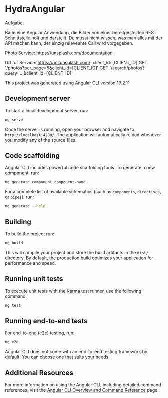 # HydraAngular



Aufgabe:

Baue eine Angular Anwendung, die Bilder von einer bereitgestellten REST Schnittstelle holt und darstellt.
Du musst nicht wissen, was man alles mit der API machen kann, der einzig releveante Call wird vorgegeben.

Photo Service: https://unsplash.com/documentation

Url für Service:'https://api.unsplash.com/'
client_id: [CLIENT_ID]
GET '/photos?per_page=5&client_id=[CLIENT_ID]'
GET '/search/photos?query=...&client_id=[CLIENT_ID]'






This project was generated using [Angular CLI](https://github.com/angular/angular-cli) version 19.2.11.

## Development server

To start a local development server, run:

```bash
ng serve
```

Once the server is running, open your browser and navigate to `http://localhost:4200/`. The application will automatically reload whenever you modify any of the source files.

## Code scaffolding

Angular CLI includes powerful code scaffolding tools. To generate a new component, run:

```bash
ng generate component component-name
```

For a complete list of available schematics (such as `components`, `directives`, or `pipes`), run:

```bash
ng generate --help
```

## Building

To build the project run:

```bash
ng build
```

This will compile your project and store the build artifacts in the `dist/` directory. By default, the production build optimizes your application for performance and speed.

## Running unit tests

To execute unit tests with the [Karma](https://karma-runner.github.io) test runner, use the following command:

```bash
ng test
```

## Running end-to-end tests

For end-to-end (e2e) testing, run:

```bash
ng e2e
```

Angular CLI does not come with an end-to-end testing framework by default. You can choose one that suits your needs.

## Additional Resources

For more information on using the Angular CLI, including detailed command references, visit the [Angular CLI Overview and Command Reference](https://angular.dev/tools/cli) page.

